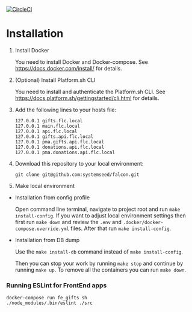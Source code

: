 [![CircleCI](https://circleci.com/gh/systemseed/falcon.svg?style=shield&circle-token=7736ea9ff7656c7025fb3727b27a4f9d0be0857d)](https://circleci.com/gh/systemseed/falcon)

# Installation

1. Install Docker

    You need to install Docker and Docker-compose.
    See https://docs.docker.com/install/ for details.

1. (Optional) Install Platform.sh CLI

    You need to install and authenticate the Platform.sh CLI.
    See https://docs.platform.sh/gettingstarted/cli.html for details.

1. Add the following lines to your hosts file:

    ```
    127.0.0.1 gifts.flc.local
    127.0.0.1 main.flc.local
    127.0.0.1 api.flc.local
    127.0.0.1 gifts.api.flc.local
    127.0.0.1 pma.gifts.api.flc.local
    127.0.0.1 donations.api.flc.local
    127.0.0.1 pma.donations.api.flc.local
    ```

1. Download this repository to your local environment:

    ```
    git clone git@github.com:systemseed/falcon.git
    ```

1. Make local environment
  * Installation from config profile

    Open command line terminal, navigate to project root and run
    `make install-config`. If you want to adjust local environment settings
    then first run `make down` and review the `.env` and
    `.docker/docker-compose.override.yml` files. After that run
    `make install-config`.
  * Installation from DB dump

    Use the `make install-db` command instead of `make install-config`.
    
    Then you can stop your work by running `make stop` and continue by running
    `make up`. To remove all the containers you can run `make down`.

### Running ESLint for FrontEnd apps

```
docker-compose run fe_gifts sh
./node_modules/.bin/eslint ./src
```
